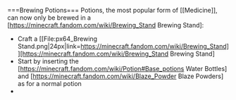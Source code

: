 ===Brewing Potions===
Potions, the most popular form of [[Medicine]], can now only be brewed in a [https://minecraft.fandom.com/wiki/Brewing_Stand Brewing Stand]:
* Craft a [[File:px64_Brewing Stand.png|24px|link=https://minecraft.fandom.com/wiki/Brewing_Stand]][https://minecraft.fandom.com/wiki/Brewing_Stand Brewing Stand]
* Start by inserting the [https://minecraft.fandom.com/wiki/Potion#Base_potions Water Bottles] and [https://minecraft.fandom.com/wiki/Blaze_Powder Blaze Powders] as for a normal potion
*
